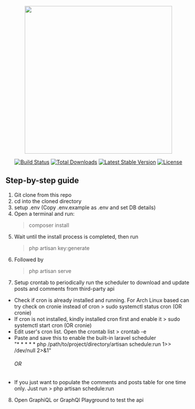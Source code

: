 <p align="center"><a href="https://laravel.com" target="_blank"><img src="https://raw.githubusercontent.com/laravel/art/master/logo-lockup/5%20SVG/2%20CMYK/1%20Full%20Color/laravel-logolockup-cmyk-red.svg" width="400"></a></p>

<p align="center">
<a href="https://travis-ci.org/laravel/framework"><img src="https://travis-ci.org/laravel/framework.svg" alt="Build Status"></a>
<a href="https://packagist.org/packages/laravel/framework"><img src="https://img.shields.io/packagist/dt/laravel/framework" alt="Total Downloads"></a>
<a href="https://packagist.org/packages/laravel/framework"><img src="https://img.shields.io/packagist/v/laravel/framework" alt="Latest Stable Version"></a>
<a href="https://packagist.org/packages/laravel/framework"><img src="https://img.shields.io/packagist/l/laravel/framework" alt="License"></a>
</p>

## Step-by-step guide

1. Git clone from this repo<br>
2. cd into the cloned directory<br>
3. setup .env (Copy .env.example as .env and set DB details)<br>
4. Open a terminal and run:
    > composer install<br>
5. Wait until the install process is completed, then run
    > php artisan key:generate<br>
6. Followed by
    > php artisan serve<br>
7. Setup crontab to periodically run the scheduler to download and update posts and comments from third-party api
*   Check if cron is already installed and running. For Arch Linux based can try check on cronie instead of cron
        > sudo systemctl status cron (OR cronie)
*   If cron is not installed, kindly installed cron first and enable it
        > sudo systemctl start cron (OR cronie)
*   Edit user's cron list. Open the crontab list
        > crontab -e
*   Paste and save this to enable the built-in laravel scheduler<br>
    "* * * * * php /path/to/project/directory/artisan schedule:run 1>> /dev/null 2>&1"
    <h6>OR</h6>
*   If you just want to populate the comments and posts table for one time only. Just run
        > php artisan schedule:run<br>
8. Open GraphiQL or GraphQl Playground to test the api
